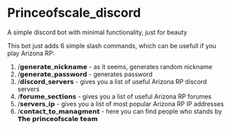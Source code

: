 # Princeofscale_discord
A simple discord bot with minimal functionality, just for beauty

This bot just adds 6 simple slash commands, which can be usefull if you play Arizona RP:

1. /𝗴𝗲𝗻𝗲𝗿𝗮𝘁𝗲_𝗻𝗶𝗰𝗸𝗻𝗮𝗺𝗲 - as it seems, generates random nickname
2. /𝗴𝗲𝗻𝗲𝗿𝗮𝘁𝗲_𝗽𝗮𝘀𝘀𝘄𝗼𝗿𝗱 - generates password
3. /𝗱𝗶𝘀𝗰𝗼𝗿𝗱_𝘀𝗲𝗿𝘃𝗲𝗿𝘀 - gives you a list of useful Arizona RP discord servers
4. /𝗳𝗼𝗿𝘂𝗺𝗲_𝘀𝗲𝗰𝘁𝗶𝗼𝗻𝘀 - gives you a list of useful Arizona RP forumes
5. /𝘀𝗲𝗿𝘃𝗲𝗿𝘀_𝗶𝗽 - gives you a list of most popular Arizona RP IP addresses
6. /𝗰𝗼𝗻𝘁𝗮𝗰𝘁_𝘁𝗼_𝗺𝗮𝗻𝗮𝗴𝗺𝗲𝗻𝘁 - here you can find people who stands by 𝗧𝗵𝗲 𝗽𝗿𝗶𝗻𝗰𝗲𝗼𝗳𝘀𝗰𝗮𝗹𝗲 𝘁𝗲𝗮𝗺

